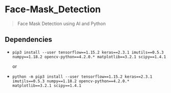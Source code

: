 # Face-Mask_Detection
> Face Mask Detection using AI and Python

## Dependencies
- 
    ```
    pip3 install --user tensorflow==1.15.2 keras==2.3.1 imutils==0.5.3 numpy==1.18.2 opencv-python==4.2.0.* matplotlib==3.2.1 scipy==1.4.1
    ```

    or 
-
    ```
    python -m pip3 install --user tensorflow==1.15.2 keras==2.3.1 imutils==0.5.3 numpy==1.18.2 opencv-python==4.2.0.* matplotlib==3.2.1 scipy==1.4.1
    ```